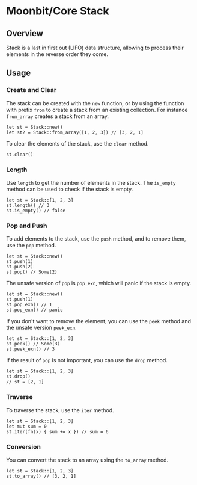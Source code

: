 # Moonbit/Core Stack

## Overview

Stack is a last in first out (LIFO) data structure, allowing to process their elements in the reverse order they come.

## Usage

### Create and Clear

The stack can be created with the `new` function, or by using the function with prefix `from` to create a stack from an existing collection.
For instance `from_array` creates a stack from an array.

```moonbit
let st = Stack::new()
let st2 = Stack::from_array([1, 2, 3]) // [3, 2, 1]
```

To clear the elements of the stack, use the `clear` method.

```moonbit
st.clear()
```

### Length

Use `length` to get the number of elements in the stack. The `is_empty` method can be used to check if the stack is empty.

```moonbit
let st = Stack::[1, 2, 3]
st.length() // 3
st.is_empty() // false
```

### Pop and Push

To add elements to the stack, use the `push` method, and to remove them, use the `pop` method.

```moonbit
let st = Stack::new()
st.push(1)
st.push(2)
st.pop() // Some(2)
```

The unsafe version of `pop` is `pop_exn`, which will panic if the stack is empty.

```moonbit
let st = Stack::new()
st.push(1)
st.pop_exn() // 1
st.pop_exn() // panic
```

If you don't want to remove the element, you can use the `peek` method and the unsafe version `peek_exn`.

```moonbit
let st = Stack::[1, 2, 3]
st.peek() // Some(3)
st.peek_exn() // 3
```

If the result of `pop` is not important, you can use the `drop` method.

```moonbit
let st = Stack::[1, 2, 3]
st.drop()
// st = [2, 1]
```

### Traverse

To traverse the stack, use the `iter` method.

```moonbit
let st = Stack::[1, 2, 3]
let mut sum = 0
st.iter(fn(x) { sum += x }) // sum = 6
```

### Conversion

You can convert the stack to an array using the `to_array` method.

```moonbit
let st = Stack::[1, 2, 3]
st.to_array() // [3, 2, 1]
```
